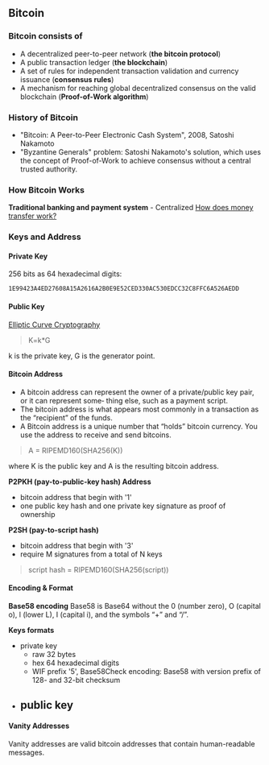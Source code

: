 ## Bitcoin

### Bitcoin consists of
 - A decentralized peer-to-peer network (**the bitcoin protocol**)
 - A public transaction ledger (**the blockchain**)
 - A set of rules for independent transaction validation and currency issuance (**consensus rules**)
 - A mechanism for reaching global decentralized consensus on the valid blockchain (**Proof-of-Work algorithm**)

### History of Bitcoin
 - "Bitcoin: A Peer-to-Peer Electronic Cash System", 2008, Satoshi Nakamoto
 - "Byzantine Generals" problem: Satoshi Nakamoto's solution, which uses the concept of Proof-of-Work to achieve consensus without a central trusted authority.

### How Bitcoin Works

**Traditional banking and payment system** - Centralized
[How does money transfer work?](https://www.quora.com/How-does-money-transfer-between-banks-and-different-countries-work)

### Keys and Address

#### Private Key
256 bits as 64 hexadecimal digits:

    1E99423A4ED27608A15A2616A2B0E9E52CED330AC530EDCC32C8FFC6A526AEDD

#### Public Key

[Elliptic Curve Cryptography](https://www.wolframalpha.com/input/?i=Elliptic%20Curve)

> K=k*G

k is the private key, G is the generator point.

#### Bitcoin Address
 - A bitcoin address can represent the owner of a private/public key pair, or it can represent some‐ thing else, such as a payment script. 
 - The bitcoin address is what appears most commonly in a transaction as the “recipient” of the funds.
 - A Bitcoin address is a unique number that “holds” bitcoin currency. You use the address to receive and send bitcoins.

> A = RIPEMD160(SHA256(K))  

where K is the public key and A is the resulting bitcoin address.

**P2PKH (pay-to-public-key hash) Address**
 - bitcoin address that begin with '1'
 - one public key hash and one private key signature as proof of ownership

**P2SH (pay-to-script hash)**
 - bitcoin address that begin with '3'
 - require M signatures from a total of N keys
> script hash = RIPEMD160(SHA256(script))

#### Encoding & Format

**Base58 encoding**
Base58 is Base64 without the 0 (number zero), O (capital o), l (lower L), I (capital i), and the symbols “+” and “/”.

**Keys formats**
 - private key
	 - raw 32 bytes
	 - hex 64 hexadecimal digits
	 - WIF prefix '5', Base58Check encoding: Base58 with version prefix of 128- and 32-bit checksum
 - public key
	 - 

#### Vanity Addresses
Vanity addresses are valid bitcoin addresses that contain human-readable messages.


<!--stackedit_data:
eyJoaXN0b3J5IjpbLTEzODExMzc3MDIsLTMwNTM3ODQ1MiwtNT
IyODIyMDc2LDE0MzI2NzY5MDcsMTQ3MDMxNjQ1MiwtMTU0Mjcz
ODY2NCwtMTE2NDUwMzc5MywtMTM0MDExOTQzLC0yMTI1MTUzMj
Q5LC0xODE0MzY0NTI3XX0=
-->